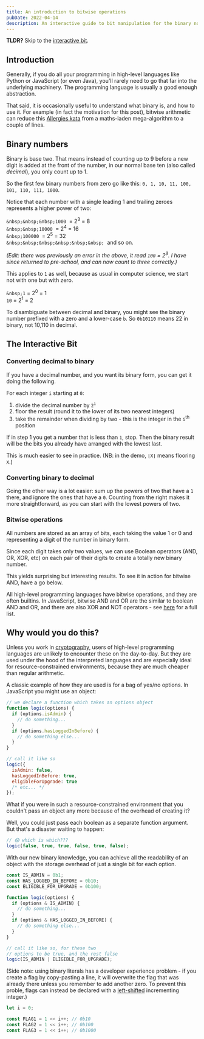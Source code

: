 ```yaml
---
title: An introduction to bitwise operations
pubDate: 2022-04-14
description: An interactive guide to bit manipulation for the binary novice.
---
```


<script>
  import BitwiseOperation from '$lib/blog/bitwise-operations-explained/BitwiseOperation.svelte';
  import BinaryToDecimal from '$lib/blog/bitwise-operations-explained/BinaryToDecimal.svelte';
  import DecimalToBinary from '$lib/blog/bitwise-operations-explained/DecimalToBinary.svelte';
</script>

**TLDR?** Skip to the [interactive bit](#interactive-bit).

## Introduction

Generally, if you do all your programming in high-level languages like Python or JavaScript (or even Java), you'll rarely need to go that far into the underlying machinery. The programming language is usually a good enough abstraction.

That said, it is occasionally useful to understand what binary is, and how to use it. For example (in fact the motivation for this post), bitwise arithmetic can reduce this [Allergies kata](https://www.codewars.com/kata/58be35e9e36224a33f000023/python) from a maths-laden mega-algorithm to a couple of lines.

## Binary numbers

Binary is base two. That means instead of counting up to 9 before a new digit is added at the front of the number, in our normal base ten (also called _decimal_), you only count up to 1.

So the first few binary numbers from zero go like this: `0, 1, 10, 11, 100, 101, 110, 111, 1000`.

Notice that each number with a single leading 1 and trailing zeroes represents a higher power of two:

`&nbsp;&nbsp;&nbsp;1000`&nbsp; = 2<sup>3</sup> = 8<br/>
`&nbsp;&nbsp;10000`&nbsp; = 2<sup>4</sup> = 16<br/>
`&nbsp;100000`&nbsp; = 2<sup>5</sup> = 32<br/>
`&nbsp;&nbsp;&nbsp;&nbsp;&nbsp;&nbsp;`&nbsp; and so on.

_(Edit: there was previously an error in the above, it read `100` = 2<sup>3</sup>. I have since returned to pre-school, and can now count to three correctly.)_

This applies to `1` as well, because as usual in computer science, we start not with one but with zero.

`&nbsp;1` = 2<sup>0</sup> = 1<br/>
`10` = 2<sup>1</sup> = 2

To disambiguate between decimal and binary, you might see the binary number prefixed with a zero and a lower-case `b`. So `0b10110` means 22 in binary, not 10,110 in decimal.

## <a id="interactive-bit" style="text-decoration: none">The Interactive Bit</a>

### Converting decimal to binary

If you have a decimal number, and you want its binary form, you can get it doing the following.

For each integer `i` starting at `0`:

1. divide the decimal number by `2`<sup>`i`</sup>
2. floor the result (round it to the lower of its two nearest integers)
3. take the remainder when dividing by two - this is the integer in the `i`<sup>th</sup> position

If in step 1 you get a number that is less than `1`, stop. Then the binary result will be the bits you already have arranged with the lowest last.

This is much easier to see in practice. (NB: in the demo, `⌊X⌋` means flooring `X`.)

<div class="blog-widget">
  <DecimalToBinary/>
</div>

### Converting binary to decimal

Going the other way is a lot easier: sum up the powers of two that have a `1` there, and ignore the ones that have a `0`. Counting from the right makes it more straightforward, as you can start with the lowest powers of two.

<div class="blog-widget">
  <BinaryToDecimal/>
</div>

### Bitwise operations

All numbers are stored as an array of bits, each taking the value 1 or 0 and representing a digit of the number in binary form.

Since each digit takes only two values, we can use Boolean operators (AND, OR, XOR, etc) on each pair of their digits to create a totally new binary number.

This yields surprising but interesting results. To see it in action for bitwise AND, have a go below.

<div class="blog-widget">
  <BitwiseOperation/>
</div>

All high-level programming languages have bitwise operations, and they are often builtins. In JavaScript, bitwise AND and OR are the similar to boolean AND and OR, and there are also XOR and NOT operators - see [here](https://www.w3schools.com/js/js_bitwise.asp) for a full list.

## Why would you do this?

Unless you work in [cryptography](https://en.wikipedia.org/wiki/XOR_cipher), users of high-level programming languages are unlikely to encounter these on the day-to-day. But they are used under the hood of the interpreted languages and are especially ideal for resource-constrained environments, because they are much cheaper than regular arithmetic.

A classic example of how they are used is for a bag of yes/no options. In JavaScript you might use an object:

```javascript
// we declare a function which takes an options object
function logic(options) {
  if (options.isAdmin) {
    // do something...
  }
  if (options.hasLoggedInBefore) {
    // do something else...
  }
}

// call it like so
logic({
  isAdmin: false,
  hasLoggedInBefore: true,
  eligibleForUpgrade: true
  /* etc... */
});
```

What if you were in such a resource-constrained environment that you couldn't pass an object any more because of the overhead of creating it?

Well, you could just pass each boolean as a separate function argument. But that's a disaster waiting to happen:

```javascript
// 😱 which is which???
logic(false, true, true, false, true, false);
```

With our new binary knowledge, you can achieve all the readability of an object with the storage overhead of just a single bit for each option.

```javascript
const IS_ADMIN = 0b1;
const HAS_LOGGED_IN_BEFORE = 0b10;
const ELIGIBLE_FOR_UPGRADE = 0b100;

function logic(options) {
  if (options & IS_ADMIN) {
    // do something...
  }
  if (options & HAS_LOGGED_IN_BEFORE) {
    // do something else...
  }
}

// call it like so, for these two
// options to be true, and the rest false
logic(IS_ADMIN | ELIGIBLE_FOR_UPGRADE);
```

(Side note: using binary literals has a developer experience problem - if you create a flag by copy-pasting a line, it will overwrite the flag that was already there unless you remember to add another zero. To prevent this proble, flags can instead be declared with a [left-shifted](https://www.ibm.com/docs/en/i/7.1?topic=expressions-bitwise-left-right-shift-operators) incrementing integer.)

```javascript
let i = 0;

const FLAG1 = 1 << i++; // 0b10
const FLAG2 = 1 << i++; // 0b100
const FLAG3 = 1 << i++; // 0b1000
```
